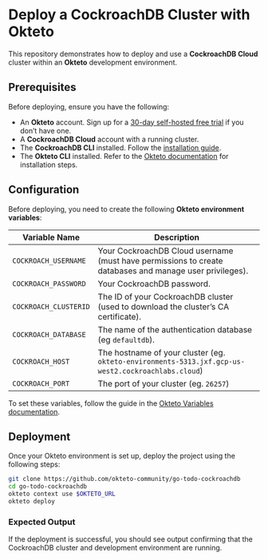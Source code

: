 # Deploy a CockroachDB Cluster with Okteto

This repository demonstrates how to deploy and use a **CockroachDB Cloud** cluster within an **Okteto** development environment.

## Prerequisites

Before deploying, ensure you have the following:

- An **Okteto** account. Sign up for a [30-day self-hosted free trial](https://www.okteto.com) if you don’t have one.
- A **CockroachDB Cloud** account with a running cluster.
- The **CockroachDB CLI** installed. Follow the [installation guide](https://www.cockroachlabs.com/docs/stable/install-cockroachdb.html).
- The **Okteto CLI** installed. Refer to the [Okteto documentation](https://www.okteto.com/docs/core/getting-started/) for installation steps.

## Configuration

Before deploying, you need to create the following **Okteto environment variables**:

| Variable Name            | Description |
|--------------------------|-------------|
| `COCKROACH_USERNAME`     | Your CockroachDB Cloud username (must have permissions to create databases and manage user privileges). |
| `COCKROACH_PASSWORD`     | Your CockroachDB password. |
| `COCKROACH_CLUSTERID`    | The ID of your CockroachDB cluster (used to download the cluster’s CA certificate). |
| `COCKROACH_DATABASE`     | The name of the authentication database (eg `defaultdb`). |
| `COCKROACH_HOST` | The hostname of your cluster (eg. `okteto-environments-5313.jxf.gcp-us-west2.cockroachlabs.cloud`)
| `COCKROACH_PORT` | The port of your cluster (eg. `26257`)

To set these variables, follow the guide in the [Okteto Variables documentation](https://www.okteto.com/docs/core/okteto-variables/).

## Deployment

Once your Okteto environment is set up, deploy the project using the following steps:

```bash
git clone https://github.com/okteto-community/go-todo-cockroachdb
cd go-todo-cockroachdb
okteto context use $OKTETO_URL
okteto deploy
```

### Expected Output

If the deployment is successful, you should see output confirming that the CockroachDB cluster and development environment are running.